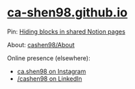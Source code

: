# [ca-shen98.github.io](https://ca-shen98.github.io)

Pin: [Hiding blocks in shared Notion pages](https://www.notion.so/cashen98/Hiding-blocks-in-shared-Notion-pages-37d75e8dc80e437d8ac4540287f01b72)

About: [cashen98/About](https://www.notion.so/cashen98/About-ad2724dd10344347a243c519b0fb6187)

Online presence (elsewhere):
- [ca.shen98 on Instagram](https://instagram.com/ca.shen98)
- [/cashen98 on LinkedIn](https://linkedin.com/in/cashen98)
